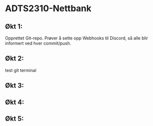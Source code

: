 # ADTS2310-Nettbank

## Økt 1:
Opprettet Git-repo. Prøver å sette opp Webhooks til Discord, så alle blir informert ved hver commit/push.

## Økt 2:

test git terminal

## Økt 3:

## Økt 4: 

## Økt 5:


